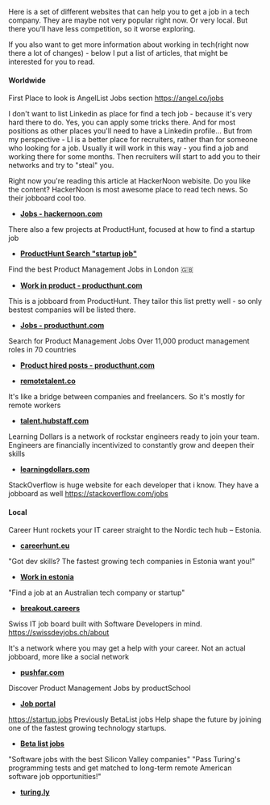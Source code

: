 



Here is a set of different websites that can help you to get a job in a tech company. They are maybe not very popular right now. Or very local. But there you'll have less competition, so it worse exploring.



If you also want to get more information about working in tech(right now there a lot of changes) - below I put a list of articles, that might be interested for you to read.

#### Worldwide


First Place to look is AngelList Jobs section https://angel.co/jobs

I don't want to list Linkedin as place for find a tech job - because it's very hard there to do. Yes, you can apply some tricks there. And for most positions as other places you'll need to have a Linkedin profile... But from my perspective - LI is a better place for recruiters, rather than for someone who looking for a job. Usually it will work in this way - you find a job and working there for some months. Then recruiters will start to add you to their networks and try to "steal" you.


Right now you're reading this article at HackerNoon webisite. Do you like the content? HackerNoon is most awesome place to read tech news. So their jobboard  cool too.
- [**Jobs - hackernoon.com**](https://jobs.hackernoon.com/)



There also a few projects at ProductHunt, focused at how to find a startup job
- [**ProductHunt Search "startup job"**](https://www.producthunt.com/search?q=startup%20job)


Find the best Product Management Jobs in London 🇬🇧
- [**Work in product - producthunt.com**](https://www.producthunt.com/posts/work-in-product)


This is a jobboard from ProductHunt. They tailor this list pretty well - so only bestest companies will be listed there.
- [**Jobs - producthunt.com**](https://www.producthunt.com/jobs?ref=producthunt)



Search for Product Management Jobs
Over 11,000 product management roles in 70 countries
- [**Product hired posts - producthunt.com**](https://www.producthunt.com/posts/producthired)



- [**remotetalent.co**](http://remotetalent.co/jobs/)


It's like a bridge between companies and freelancers. So it's mostly for remote workers
- [**talent.hubstaff.com**](https://talent.hubstaff.com/)


Learning Dollars is a network of rockstar engineers ready to join your team. Engineers are financially incentivized to constantly grow and deepen their skills
- [**learningdollars.com**](https://www.learningdollars.com/)



StackOverflow is huge website for each developer that i know. They have a jobboard as well
https://stackoverflow.com/jobs




#### Local


Career Hunt rockets your IT career straight to the Nordic tech hub – Estonia.
- [**careerhunt.eu**](https://careerhunt.eu/)


"Got dev skills? The fastest growing tech companies in Estonia want you!"
- [**Work in estonia**](https://jobbatical.com/blog/work-in-estonia/)



"Find a job at an Australian tech company or startup"
- [**breakout.careers**](https://breakout.careers/)



Swiss IT job board built with Software Developers in mind.
https://swissdevjobs.ch/about



It's a network where you may get a help with your career. Not an actual jobboard, more like a social network
- [**pushfar.com**](https://www.pushfar.com)




Discover Product Management Jobs by productSchool
- [**Job portal**](https://www.productschool.com/job-portal/?ref=producthunt)



https://startup.jobs Previously BetaList jobs
Help shape the future by joining one of the fastest growing technology startups.
- [**Beta list jobs**](https://www.producthunt.com/posts/betalist-jobs)


"Software jobs with the best Silicon Valley companies"
"Pass Turing's programming tests and get matched to long-term remote American software job opportunities!"
- [**turing.ly**](https://turing.ly/)

<!-- https://www.talentticker.ai/ -->
